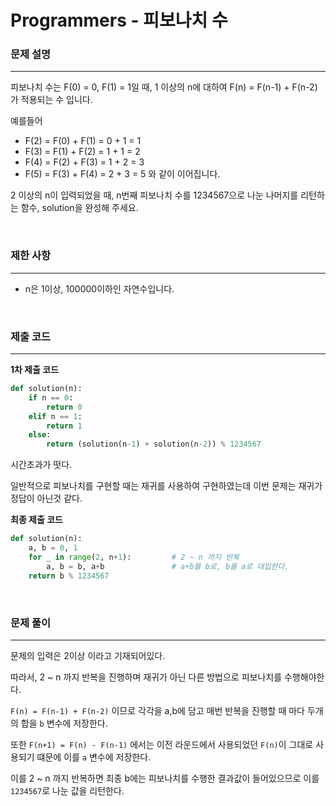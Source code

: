 # Programmers - 피보나치 수

### 문제 설명
---

피보나치 수는 F(0) = 0, F(1) = 1일 때, 1 이상의 n에 대하여 F(n) = F(n-1) + F(n-2) 가 적용되는 수 입니다.

예를들어

- F(2) = F(0) + F(1) = 0 + 1 = 1
- F(3) = F(1) + F(2) = 1 + 1 = 2
- F(4) = F(2) + F(3) = 1 + 2 = 3
- F(5) = F(3) + F(4) = 2 + 3 = 5
와 같이 이어집니다.

2 이상의 n이 입력되었을 때, n번째 피보나치 수를 1234567으로 나눈 나머지를 리턴하는 함수, solution을 완성해 주세요.

<br>

### 제한 사항
---
- n은 1이상, 100000이하인 자연수입니다.

<br>

### 제출 코드
---

**1차 제출 코드**
```python
def solution(n):
    if n == 0:
        return 0
    elif n == 1:
        return 1
    else:
        return (solution(n-1) + solution(n-2)) % 1234567

```

시간초과가 떳다.

일반적으로 피보나치를 구현할 때는 재귀를 사용하여 구현하였는데 이번 문제는 재귀가 정답이 아닌것 같다.

**최종 제출 코드**
```python
def solution(n):
    a, b = 0, 1
    for _ in range(2, n+1):         # 2 ~ n 까지 반복
        a, b = b, a+b               # a+b를 b로, b를 a로 대입한다.
    return b % 1234567
```

<br>

### 문제 풀이
---

문제의 입력은 2이상 이라고 기재되어있다.

따라서, 2 ~ n 까지 반복을 진행하며 재귀가 아닌 다른 방법으로 피보나치를 수행해야한다.

`F(n) = F(n-1) + F(n-2)` 이므로 각각을 a,b에 담고 매번 반복을 진행할 때 마다 두개의 합을 `b` 변수에 저장한다.

또한 `F(n+1) = F(n) - F(n-1)` 에서는 이전 라운드에서 사용되었던 `F(n)`이 그대로 사용되기 떄문에 이를 `a` 변수에 저장한다.

이를 2 ~ n 까지 반복하면 최종 b에는 피보나치를 수행한 결과값이 들어있으므로 이를 `1234567`로 나눈 값을 리턴한다.
